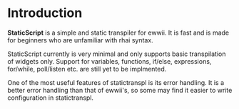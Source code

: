 # Introduction

**StaticScript** is a simple and static transpiler for ewwii. It is fast and is made for beginners who are unfamiliar with rhai syntax.

StaticScript currently is very minimal and only supports basic transpilation of widgets only. Support for variables, functions, if/else, expressions, for/while, poll/listen etc. are still yet to be implmented.

One of the most useful features of statictranspl is its error handling. It is a better error handling than that of ewwii's, so some may find it easier to write configuration in statictranspl.
